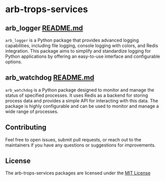# arb-trops-services

## arb_logger [README.md](packages/arb_logger/README.md)

`arb_logger` is a Python package that provides advanced logging capabilities, including file logging, console logging with colors, and Redis integration. This package aims to simplify and standardize logging for Python applications by offering an easy-to-use interface and configurable options.

## arb_watchdog [README.md](packages/arb_watchdog/README.md)

`arb_watchdog` is a Python package designed to monitor and manage the status of specified processes. It uses Redis as a backend for storing process data and provides a simple API for interacting with this data. The package is highly configurable and can be used to monitor and manage a wide range of processes.

## Contributing

Feel free to open issues, submit pull requests, or reach out to the maintainers if you have any questions or suggestions for improvements.

## License

The arb-trops-services packages are licensed under the [MIT License](LICENSE.md)
